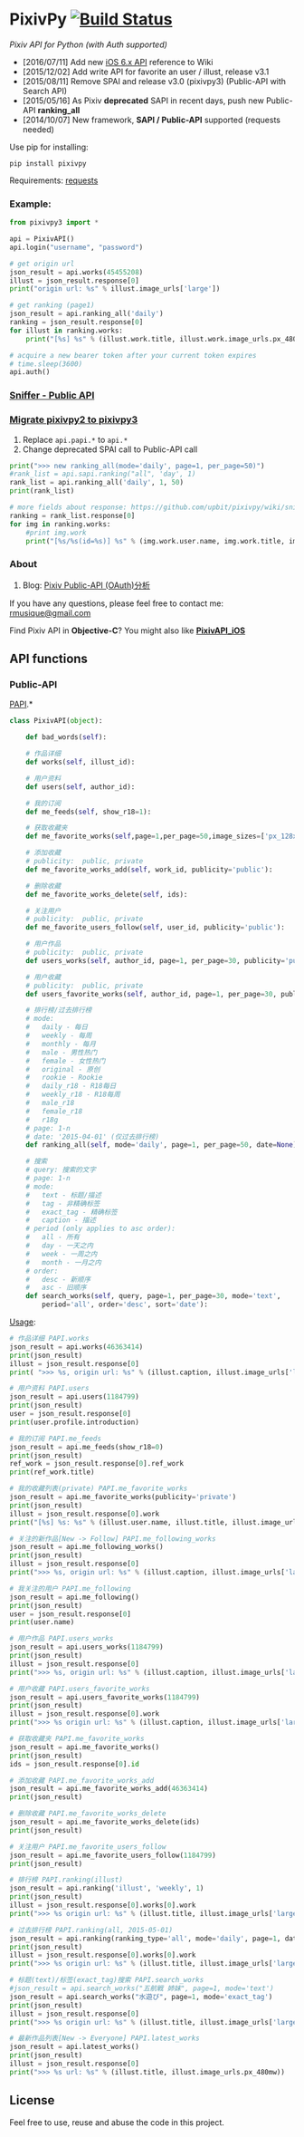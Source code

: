 PixivPy [![Build Status](https://travis-ci.org/upbit/pixivpy.svg)](https://travis-ci.org/upbit/pixivpy)
======
_Pixiv API for Python (with Auth supported)_

* [2016/07/11] Add new [iOS 6.x API](https://github.com/upbit/pixivpy/wiki#6x-api) reference to Wiki
* [2015/12/02] Add write API for favorite an user / illust, release v3.1
* [2015/08/11] Remove SPAI and release v3.0 (pixivpy3) (Public-API with Search API)
* [2015/05/16] As Pixiv **deprecated** SAPI in recent days, push new Public-API **ranking_all**
* [2014/10/07] New framework, **SAPI / Public-API** supported (requests needed)

Use pip for installing:

~~~
pip install pixivpy
~~~

Requirements: [requests](https://pypi.python.org/pypi/requests)

### Example:

~~~python
from pixivpy3 import *

api = PixivAPI()
api.login("username", "password")

# get origin url
json_result = api.works(45455208)
illust = json_result.response[0]
print("origin url: %s" % illust.image_urls['large'])

# get ranking (page1)
json_result = api.ranking_all('daily')
ranking = json_result.response[0]
for illust in ranking.works:
	print("[%s] %s" % (illust.work.title, illust.work.image_urls.px_480mw))

# acquire a new bearer token after your current token expires
# time.sleep(3600)
api.auth()
~~~

### [Sniffer - Public API](https://github.com/upbit/pixivpy/wiki/sniffer)

### [Migrate pixivpy2 to pixivpy3](https://github.com/upbit/pixivpy/blob/master/demo.py#L15-L25)

1. Replace `api.papi.*` to `api.*`
2. Change deprecated SPAI call to Public-API call

~~~python
print(">>> new ranking_all(mode='daily', page=1, per_page=50)")
#rank_list = api.sapi.ranking("all", 'day', 1)
rank_list = api.ranking_all('daily', 1, 50)
print(rank_list)

# more fields about response: https://github.com/upbit/pixivpy/wiki/sniffer
ranking = rank_list.response[0]
for img in ranking.works:
	#print img.work
	print("[%s/%s(id=%s)] %s" % (img.work.user.name, img.work.title, img.work.id, img.work.image_urls.px_480mw))
~~~

### About

1. Blog: [Pixiv Public-API (OAuth)分析](http://blog.imaou.com/opensource/2014/10/09/pixiv_api_for_ios_update.html)

If you have any questions, please feel free to contact me: rmusique@gmail.com

Find Pixiv API in **Objective-C**? You might also like [**PixivAPI_iOS**](https://github.com/upbit/PixivAPI_iOS)

## API functions

### Public-API

[PAPI](https://github.com/upbit/pixivpy/blob/master/pixivpy3/api.py).*

~~~python
class PixivAPI(object):

	def bad_words(self):

	# 作品详细
	def works(self, illust_id):

	# 用户资料
	def users(self, author_id):

	# 我的订阅
	def me_feeds(self, show_r18=1):

	# 获取收藏夹
	def me_favorite_works(self,page=1,per_page=50,image_sizes=['px_128x128', 'px_480mw', 'large']):

	# 添加收藏
	# publicity:  public, private
	def me_favorite_works_add(self, work_id, publicity='public'):

	# 删除收藏
	def me_favorite_works_delete(self, ids):

	# 关注用户
	# publicity:  public, private
	def me_favorite_users_follow(self, user_id, publicity='public'):

	# 用户作品
	# publicity:  public, private
	def users_works(self, author_id, page=1, per_page=30, publicity='public'):

	# 用户收藏
	# publicity:  public, private
	def users_favorite_works(self, author_id, page=1, per_page=30, publicity='public'):

	# 排行榜/过去排行榜
	# mode:
	#   daily - 每日
	#   weekly - 每周
	#   monthly - 每月
	#   male - 男性热门
	#   female - 女性热门
	#   original - 原创
	#   rookie - Rookie
	#   daily_r18 - R18每日
	#   weekly_r18 - R18每周
	#   male_r18
	#   female_r18
	#   r18g
	# page: 1-n
	# date: '2015-04-01' (仅过去排行榜)
	def ranking_all(self, mode='daily', page=1, per_page=50, date=None):

	# 搜索
	# query: 搜索的文字
	# page: 1-n
	# mode:
	#   text - 标题/描述
	#   tag - 非精确标签
	#   exact_tag - 精确标签
	#   caption - 描述
	# period (only applies to asc order):  
	#   all - 所有
	#   day - 一天之内
	#   week - 一周之内
	#   month - 一月之内
	# order:
	#   desc - 新顺序
	#   asc - 旧顺序
	def search_works(self, query, page=1, per_page=30, mode='text',
		period='all', order='desc', sort='date'):

~~~

[Usage](https://github.com/upbit/pixivpy/blob/master/demo.py#L27):

~~~python
# 作品详细 PAPI.works
json_result = api.works(46363414)
print(json_result)
illust = json_result.response[0]
print( ">>> %s, origin url: %s" % (illust.caption, illust.image_urls['large']))

# 用户资料 PAPI.users
json_result = api.users(1184799)
print(json_result)
user = json_result.response[0]
print(user.profile.introduction)

# 我的订阅 PAPI.me_feeds
json_result = api.me_feeds(show_r18=0)
print(json_result)
ref_work = json_result.response[0].ref_work
print(ref_work.title)

# 我的收藏列表(private) PAPI.me_favorite_works
json_result = api.me_favorite_works(publicity='private')
print(json_result)
illust = json_result.response[0].work
print("[%s] %s: %s" % (illust.user.name, illust.title, illust.image_urls.px_480mw))

# 关注的新作品[New -> Follow] PAPI.me_following_works
json_result = api.me_following_works()
print(json_result)
illust = json_result.response[0]
print(">>> %s, origin url: %s" % (illust.caption, illust.image_urls['large']))

# 我关注的用户 PAPI.me_following
json_result = api.me_following()
print(json_result)
user = json_result.response[0]
print(user.name)

# 用户作品 PAPI.users_works
json_result = api.users_works(1184799)
print(json_result)
illust = json_result.response[0]
print(">>> %s, origin url: %s" % (illust.caption, illust.image_urls['large']))

# 用户收藏 PAPI.users_favorite_works
json_result = api.users_favorite_works(1184799)
print(json_result)
illust = json_result.response[0].work
print(">>> %s origin url: %s" % (illust.caption, illust.image_urls['large']))

# 获取收藏夹 PAPI.me_favorite_works
json_result = api.me_favorite_works()
print(json_result)
ids = json_result.response[0].id

# 添加收藏 PAPI.me_favorite_works_add
json_result = api.me_favorite_works_add(46363414)
print(json_result)

# 删除收藏 PAPI.me_favorite_works_delete
json_result = api.me_favorite_works_delete(ids)
print(json_result)

# 关注用户 PAPI.me_favorite_users_follow
json_result = api.me_favorite_users_follow(1184799)
print(json_result)

# 排行榜 PAPI.ranking(illust)
json_result = api.ranking('illust', 'weekly', 1)
print(json_result)
illust = json_result.response[0].works[0].work
print(">>> %s origin url: %s" % (illust.title, illust.image_urls['large']))

# 过去排行榜 PAPI.ranking(all, 2015-05-01)
json_result = api.ranking(ranking_type='all', mode='daily', page=1, date='2015-05-01')
print(json_result)
illust = json_result.response[0].works[0].work
print(">>> %s origin url: %s" % (illust.title, illust.image_urls['large']))

# 标题(text)/标签(exact_tag)搜索 PAPI.search_works
#json_result = api.search_works("五航戦 姉妹", page=1, mode='text')
json_result = api.search_works("水遊び", page=1, mode='exact_tag')
print(json_result)
illust = json_result.response[0]
print(">>> %s origin url: %s" % (illust.title, illust.image_urls['large']))

# 最新作品列表[New -> Everyone] PAPI.latest_works
json_result = api.latest_works()
print(json_result)
illust = json_result.response[0]
print(">>> %s url: %s" % (illust.title, illust.image_urls.px_480mw))
~~~

## License

Feel free to use, reuse and abuse the code in this project.
